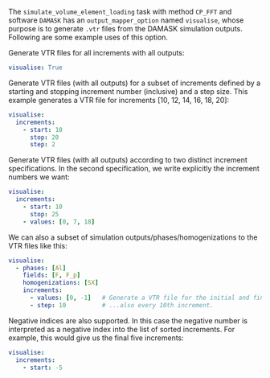The `simulate_volume_element_loading` task with method `CP_FFT` and software `DAMASK` has an `output_mapper_option` named `visualise`, whose purpose is to generate `.vtr` files from the DAMASK simulation outputs. Following are some example uses of this option.

Generate VTR files for all increments with all outputs:
```yaml
visualise: True
```

Generate VTR files (with all outputs) for a subset of increments defined by a starting and stopping increment number (inclusive) and a step size. This example generates a VTR file for increments [10, 12, 14, 16, 18, 20]:
```yaml
visualise:
  increments:
    - start: 10
      stop: 20
      step: 2
```

Generate VTR files (with all outputs) according to two distinct increment specifications. In the second specification, we write explicitly the increment numbers we want:
```yaml
visualise:
  increments:
    - start: 10
      stop: 25
    - values: [0, 7, 18]
```

We can also a subset of simulation outputs/phases/homogenizations to the VTR files like this:
```yaml
visualise:
  - phases: [Al] 
    fields: [F, F_p] 
    homogenizations: [SX]
    increments:
      - values: [0, -1]   # Generate a VTR file for the initial and final increments
      - step: 10          # ...also every 10th increment.
```

Negative indices are also supported. In this case the negative number is interpreted as a negative index into the list of sorted increments. For example, this would give us the final five increments:
```yaml
visualise:
  increments:
    - start: -5
```
